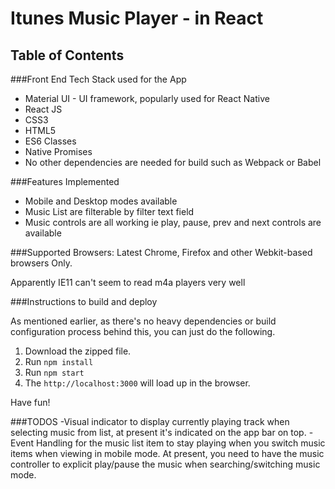 # Itunes Music Player - in React

## Table of Contents

###Front End Tech Stack used for the App
- Material UI - UI framework, popularly used for React Native
- React JS
- CSS3 
- HTML5
- ES6 Classes
- Native Promises
- No other dependencies are needed for build such as Webpack or Babel

###Features Implemented
- Mobile and Desktop modes available
- Music List are filterable by filter text field
- Music controls are all working ie play, pause, prev and next controls are available

###Supported Browsers:
Latest Chrome, Firefox and other Webkit-based browsers Only.  

Apparently IE11 can't seem to read m4a players very well

###Instructions to build and deploy

As mentioned earlier, as there's no heavy dependencies or build configuration process behind this, you 
can just do the following.

1. Download the zipped file.
2. Run `npm install`
3. Run `npm start`
4. The `http://localhost:3000` will load up in the browser.

Have fun!

###TODOS
-Visual indicator to display currently playing track when selecting music from list, at present it's indicated 
on the app bar on top.
-Event Handling for the music list item to stay playing when you switch music items when viewing in mobile mode. At present, you need to have the music controller to explicit play/pause the music when searching/switching music mode.
